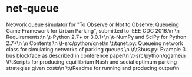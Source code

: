 # net-queue
Network queue simulator for "To Observe or Not to Observe: Queueing Game Framework for Urban Parking", submitted to IEEE CDC 2016.\n
\n
Requirements:\n
  \t-Python 2.7+ or 3.0.1+\n
  \t-NumPy and SciPy for Python 2.7+\n
\n
Contents:\n
  \t-src/python/qnet\n
    \t\tqnet.py: Queueing network class for simulating networks of parking queues.\n
    \t\t3bus.py: Example 3 bus blockface as described in conference paper\n
  \t-src/python/qgame\n
    \t\tScripts for producing equillibrium Nash and social optimum parking strategies given costs\n
    \t\tReadme for running and producing output\n
